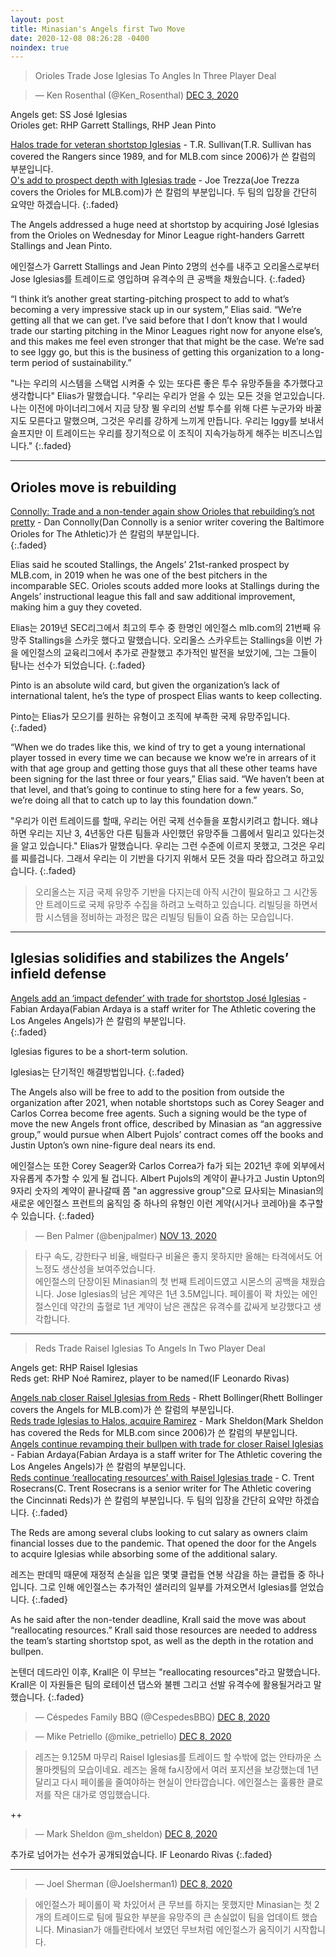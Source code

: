 ```yaml
---
layout: post
title: Minasian's Angels first Two Move
date: 2020-12-08 08:26:28 -0400
noindex: true
---
```


> Orioles Trade Jose Iglesias To Angles In Three Player Deal

<script async src="//platform.twitter.com/widgets.js" charset="utf-8"></script>
<blockquote class="twitter-tweet" data-lang="en">
  &mdash; Ken Rosenthal (@Ken_Rosenthal)
  <a href="https://twitter.com/Ken_Rosenthal/status/1334289375031681026">DEC 3, 2020</a>
</blockquote>

Angels get: SS José Iglesias    
Orioles get: RHP Garrett Stallings, RHP Jean Pinto

[Halos trade for veteran shortstop Iglesias](https://www.mlb.com/angels/news/orioles-trade-jose-iglesias-to-angels) - T.R. Sullivan(T.R. Sullivan has covered the Rangers since 1989, and for MLB.com since 2006)가 쓴 칼럼의 부분입니다.       
[O's add to prospect depth with Iglesias trade](https://www.mlb.com/orioles/news/orioles-angels-jose-iglesias-trade) - Joe Trezza(Joe Trezza covers the Orioles for MLB.com)가 쓴 칼럼의 부분입니다. 두 팀의 입장을 간단히 요약만 하겠습니다.
{:.faded}      

The Angels addressed a huge need at shortstop by acquiring José Iglesias from the Orioles on Wednesday for Minor League right-handers Garrett Stallings and Jean Pinto.

에인절스가 Garrett Stallings and Jean Pinto 2명의 선수를 내주고 오리올스로부터 Jose Iglesias를 트레이드로 영입하며 유격수의 큰 공백을 채웠습니다.
{:.faded}      

“I think it’s another great starting-pitching prospect to add to what’s becoming a very impressive stack up in our system,” Elias said. “We’re getting all that we can get. I’ve said before that I don’t know that I would trade our starting pitching in the Minor Leagues right now for anyone else’s, and this makes me feel even stronger that that might be the case. We’re sad to see Iggy go, but this is the business of getting this organization to a long-term period of sustainability.”

"나는 우리의 시스템을 스택업 시켜줄 수 있는 또다른 좋은 투수 유망주들을 추가했다고 생각합니다" Elias가 말했습니다. "우리는 우리가 얻을 수 있는 모든 것을 얻고있습니다. 나는 이전에 마이너리그에서 지금 당장 뛸 우리의 선발 투수를 위해 다른 누군가와 바꿀지도 모른다고 말했으며, 그것은 우리를 강하게 느끼게 만듭니다. 우리는 Iggy를 보내서 슬프지만 이 트레이드는 우리를 장기적으로 이 조직이 지속가능하게 해주는 비즈니스입니다."
{:.faded}      

---

## Orioles move is rebuilding

[Connolly: Trade and a non-tender again show Orioles that rebuilding’s not pretty](https://theathletic.com/2236143/2020/12/03/trade-non-tender-orioles-rebuilding/) - Dan Connolly(Dan Connolly is a senior writer covering the Baltimore Orioles for The Athletic)가 쓴 칼럼의 부분입니다.     
{:.faded}   

Elias said he scouted Stallings, the Angels’ 21st-ranked prospect by MLB.com, in 2019 when he was one of the best pitchers in the incomparable SEC. Orioles scouts added more looks at Stallings during the Angels’ instructional league this fall and saw additional improvement, making him a guy they coveted.

Elias는 2019년 SEC리그에서 최고의 투수 중 한명인 에인절스 mlb.com의 21번째 유망주 Stallings을 스카웃 했다고 말했습니다. 오리올스 스카우트는 Stallings을 이번 가을 에인절스의 교육리그에서 추가로 관찰했고 추가적인 발전을 보았기에, 그는 그들이 탐나는 선수가 되었습니다.
{:.faded}

Pinto is an absolute wild card, but given the organization’s lack of international talent, he’s the type of prospect Elias wants to keep collecting.

Pinto는 Elias가 모으기를 원하는 유형이고 조직에 부족한 국제 유망주입니다.
{:.faded}

“When we do trades like this, we kind of try to get a young international player tossed in every time we can because we know we’re in arrears of it with that age group and getting those guys that all these other teams have been signing for the last three or four years,” Elias said. “We haven’t been at that level, and that’s going to continue to sting here for a few years. So, we’re doing all that to catch up to lay this foundation down.”

"우리가 이런 트레이드를 할때, 우리는 어린 국제 선수들을 포함시키려고 합니다. 왜냐하면 우리는 지난 3, 4년동안 다른 팀들과 사인했던 유망주들 그룹에서 밀리고 있다는것을 알고 있습니다." Elias가 말했습니다. 우리는 그런 수준에 이르지 못했고, 그것은 우리를 찌를겁니다. 그래서 우리는 이 기반을 다기지 위해서 모든 것을 따라 잡으려고 하고있습니다.
{:.faded}

> 오리올스는 지금 국제 유망주 기반을 다지는데 아직 시간이 필요하고 그 시간동안 트레이드로 국제 유망주 수집을 하려고 노력하고 있습니다. 리빌딩을 하면서 팜 시스템을 정비하는 과정은 많은 리빌딩 팀들이 요즘 하는 모습입니다.

---

## Iglesias solidifies and stabilizes the Angels’ infield defense

[Angels add an ‘impact defender’ with trade for shortstop José Iglesias](https://theathletic.com/2236031/2020/12/02/angels-jose-iglesias-trade/) - Fabian Ardaya(Fabian Ardaya is a staff writer for The Athletic covering the Los Angeles Angels)가 쓴 칼럼의 부분입니다.     
{:.faded}   

Iglesias figures to be a short-term solution.

Iglesias는 단기적인 해결방법입니다.
{:.faded}

The Angels also will be free to add to the position from outside the organization after 2021, when notable shortstops such as Corey Seager and Carlos Correa become free agents. Such a signing would be the type of move the new Angels front office, described by Minasian as “an aggressive group,” would pursue when Albert Pujols’ contract comes off the books and Justin Upton’s own nine-figure deal nears its end.

에인절스는 또한 Corey Seager와 Carlos Correa가 fa가 되는 2021년 후에 외부에서 자유롭게 추가할 수 있게 될 겁니다. Albert Pujols의 계약이 끝나가고 Justin Upton의 9자리 숫자의 계약이 끝나갈때 쯤 "an aggressive group"으로 묘사되는 Minasian의 새로운 에인절스 프런트의 움직임 중 하나의 유형인 이런 계약(시거나 코레아)을 추구할 수 있습니다.
{:.faded}

<script async src="//platform.twitter.com/widgets.js" charset="utf-8"></script>
<blockquote class="twitter-tweet" data-lang="en">
  &mdash; Ben Palmer (@benjpalmer)
  <a href="https://twitter.com/benjpalmer/status/1326903478141247491">NOV 13, 2020</a>
</blockquote>

> 타구 속도, 강한타구 비율, 배럴타구 비율은 좋지 못하지만 올해는 타격에서도 어느정도 생산성을 보여주었습니다.   
에인절스의 단장이된 Minasian의 첫 번째 트레이드였고 시몬스의 공백을 채웠습니다. Jose Iglesias의 남은 계약은 1년 3.5M입니다. 페이롤이 꽉 차있는 에인절스인데 약간의 출혈로 1년 계약이 남은 괜찮은 유격수를 값싸게 보강했다고 생각합니다.

---

> Reds Trade Raisel Iglesias To Angels In Two Player Deal

Angels get: RHP Raisel Iglesias   
Reds get: RHP Noé Ramirez, player to be named(IF Leonardo Rivas)

[Angels nab closer Raisel Iglesias from Reds](https://www.mlb.com/angels/news/raisel-iglesias-traded-to-angels) - Rhett Bollinger(Rhett Bollinger covers the Angels for MLB.com)가 쓴 칼럼의 부분입니다.     
[Reds trade Iglesias to Halos, acquire Ramirez](https://www.mlb.com/reds/news/reds-acquire-noe-ramirez-for-raisel-iglesias) - Mark Sheldon(Mark Sheldon has covered the Reds for MLB.com since 2006)가 쓴 칼럼의 부분입니다.   
[Angels continue revamping their bullpen with trade for closer Raisel Iglesias](https://theathletic.com/2245171/2020/12/07/angels-trade-raisel-iglesias-reds/) - Fabian Ardaya(Fabian Ardaya is a staff writer for The Athletic covering the Los Angeles Angels)가 쓴 칼럼의 부분입니다.   
[Reds continue ‘reallocating resources’ with Raisel Iglesias trade](https://theathletic.com/2244995/2020/12/07/reds-continue-reallocating-resources-with-raisel-iglesias-trade/) - C. Trent Rosecrans(C. Trent Rosecrans is a senior writer for The Athletic covering the Cincinnati Reds)가 쓴 칼럼의 부분입니다. 두 팀의 입장을 간단히 요약만 하겠습니다.
{:.faded}  

The Reds are among several clubs looking to cut salary as owners claim financial losses due to the pandemic. That opened the door for the Angels to acquire Iglesias while absorbing some of the additional salary.

레즈는 판데믹 때문에 재정적 손실을 입은 몇몇 클럽들 연봉 삭감을 하는 클럽들 중 하나입니다. 그로 인해 에인절스는 추가적인 샐러리의 일부를 가져오면서 Iglesias를 얻었습니다.
{:.faded}  

As he said after the non-tender deadline, Krall said the move was about “reallocating resources.” Krall said those resources are needed to address the team’s starting shortstop spot, as well as the depth in the rotation and bullpen.

논텐더 데드라인 이후, Krall은 이 무브는 "reallocating resources"라고 말했습니다. Krall은 이 자원들은 팀의 로테이션 댑스와 불펜 그리고 선발 유격수에 활용될거라고 말했습니다.
{:.faded}

<script async src="//platform.twitter.com/widgets.js" charset="utf-8"></script>
<blockquote class="twitter-tweet" data-lang="en">
  &mdash; Céspedes Family BBQ (@CespedesBBQ)
  <a href="https://twitter.com/CespedesBBQ/status/1336007892315607042">DEC 8, 2020</a>
</blockquote>

<script async src="//platform.twitter.com/widgets.js" charset="utf-8"></script>
<blockquote class="twitter-tweet" data-lang="en">
  &mdash; Mike Petriello (@mike_petriello)
  <a href="https://twitter.com/mike_petriello/status/1336005144090189825">DEC 8, 2020</a>
</blockquote>

> 레즈는 9.125M 마무리 Raisel Iglesias를 트레이드 할 수밖에 없는 안타까운 스몰마켓팀의 모습이네요. 레즈는 올해 fa시장에서 여러 포지션을 보강했는데 1년 달리고 다시 페이롤을 줄여야하는 현실이 안타깝습니다. 에인절스는 훌륭한 클로저를 작은 대가로 영입했습니다.

++

<script async src="//platform.twitter.com/widgets.js" charset="utf-8"></script>
<blockquote class="twitter-tweet" data-lang="en">
  &mdash; Mark Sheldon @m_sheldon)
  <a href="https://twitter.com/m_sheldon/status/1337158068602286083">DEC 8, 2020</a>
</blockquote>

추가로 넘어가는 선수가 공개되었습니다. IF Leonardo Rivas
{:.faded}

---

<script async src="//platform.twitter.com/widgets.js" charset="utf-8"></script>
<blockquote class="twitter-tweet" data-lang="en">
  &mdash; Joel Sherman (@Joelsherman1)
  <a href="https://twitter.com/Joelsherman1/status/1336006956264382464">DEC 8, 2020</a>
</blockquote>

> 에인절스가 페이롤이 꽉 차있어서 큰 무브를 하지는 못했지만 Minasian는 첫 2개의 트레이드로 팀에 필요한 부분을 유망주의 큰 손실없이 팀을 업데이트 했습니다. Minasian가 애틀란타에서 보였던 무브처럼 에인절스가 움직이기 시작합니다.
